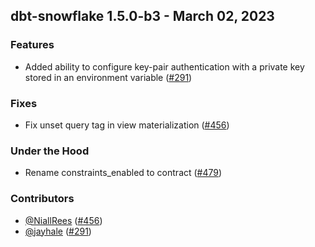 ## dbt-snowflake 1.5.0-b3 - March 02, 2023

### Features

- Added ability to configure key-pair authentication with a private key stored in an environment variable ([#291](https://github.com/dbt-labs/dbt-snowflake/issues/291))

### Fixes

- Fix unset query tag in view materialization ([#456](https://github.com/dbt-labs/dbt-snowflake/issues/456))

### Under the Hood

- Rename constraints_enabled to contract ([#479](https://github.com/dbt-labs/dbt-snowflake/issues/479))

### Contributors
- [@NiallRees](https://github.com/NiallRees) ([#456](https://github.com/dbt-labs/dbt-spark/issues/456))
- [@jayhale](https://github.com/jayhale) ([#291](https://github.com/dbt-labs/dbt-spark/issues/291))
